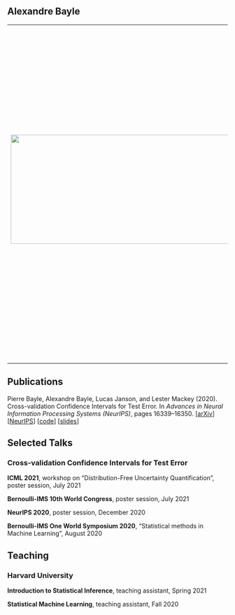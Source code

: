 ## Alexandre Bayle

<table class="imgtable"><tr><td>
<img src="../Photo_Alexandre_Bayle.jpg" alt="" width="700" height="250"/>&nbsp;</td>
<td align="left"><p>I am a rising third-year PhD student in the Department of Statistics at Harvard University, where I am fortunate to be advised by Professor <a href="http://lucasjanson.fas.harvard.edu/">Lucas Janson</a>. My research interests lie at the intersection of statistics, machine learning and probability.
</p>
<p>
Prior to Harvard, I received my M.S. (<a href="https://programmes.polytechnique.edu/en/ingenieur-polytechnicien-program/ingenieur-polytechnicien-program">Ingénieur Polytechnicien Program</a>) from the École Polytechnique with a specialization in Applied Mathematics and Computer Science.
</p>
</td></tr></table>

## Publications

Pierre Bayle, Alexandre Bayle, Lucas Janson, and Lester Mackey (2020). Cross-validation Confidence Intervals for Test Error. In _Advances in Neural Information Processing Systems (NeurIPS)_, pages 16339–16350.
[[arXiv](https://arxiv.org/abs/2007.12671)]
[[NeurIPS](https://papers.nips.cc/paper/2020/file/bce9abf229ffd7e570818476ee5d7dde-Paper.pdf)]
[[code](https://github.com/alexandre-bayle/cvci)]
[[slides](../Alexandre_Bayle_cvci_slides.pdf)]

## Selected Talks

### Cross-validation Confidence Intervals for Test Error

**ICML 2021**, workshop on “Distribution-Free Uncertainty Quantification”, poster session, July 2021

**Bernoulli-IMS 10th World Congress**, poster session, July 2021

**NeurIPS 2020**, poster session, December 2020

**Bernoulli-IMS One World Symposium 2020**, “Statistical methods in Machine Learning”, August 2020

## Teaching

### Harvard University

**Introduction to Statistical Inference**, teaching assistant, Spring 2021

**Statistical Machine Learning**, teaching assistant, Fall 2020
